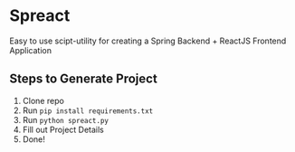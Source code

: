 # Spreact

Easy to use scipt-utility for creating a Spring Backend + ReactJS Frontend Application

## Steps to Generate Project

1. Clone repo
2. Run `pip install requirements.txt`
3. Run `python spreact.py`
4. Fill out Project Details
5. Done!
